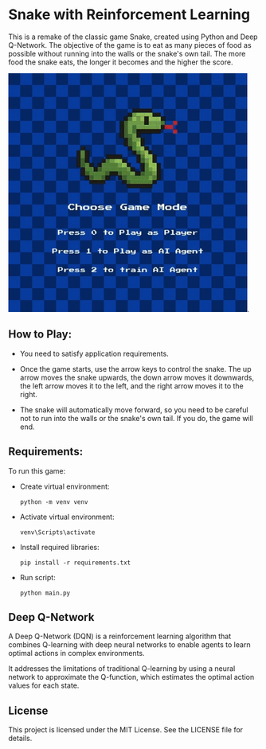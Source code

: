# Snake with Reinforcement Learning
This is a remake of the classic game Snake, created using Python and Deep Q-Network. 
The objective of the game is to eat as many pieces of food as possible without running 
into the walls or the snake's own tail. The more food the snake eats, the longer 
it becomes and the higher the score.

![Snake-Gameplay](./assets/image/preview.gif).

## How to Play:
- You need to satisfy application requirements.

- Once the game starts, use the arrow keys to control the snake. The up arrow moves the 
snake upwards, the down arrow moves it downwards, the left arrow moves it to the left, 
and the right arrow moves it to the right.

- The snake will automatically move forward, so you need to be careful not to run into 
the walls or the snake's own tail. If you do, the game will end.

## Requirements:
To run this game:
- Create virtual environment:
    ```
    python -m venv venv
    ```
- Activate virtual environment:
    ```
    venv\Scripts\activate
    ```
- Install required libraries:
    ```
    pip install -r requirements.txt
    ```
- Run script:
    ```
    python main.py
    ```

## Deep Q-Network
A Deep Q-Network (DQN) is a reinforcement learning algorithm that combines Q-learning with deep neural networks to enable agents to learn optimal actions in complex environments. 

It addresses the limitations of traditional Q-learning by using a neural network to approximate the Q-function, which estimates the optimal action values for each state.

## License
This project is licensed under the MIT License. See the LICENSE file for details.
